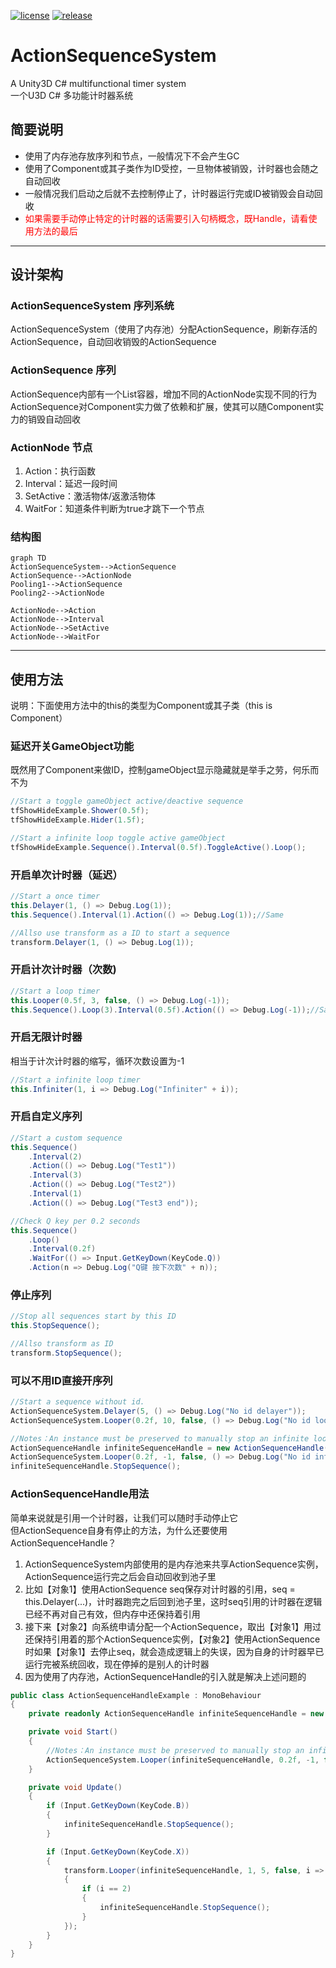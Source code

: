 [![license](http://img.shields.io/badge/license-MIT-blue.svg)](https://github.com/karsion/ActionSequenceSystem/master/LICENSE.TXT)
[![release](https://img.shields.io/badge/release-v1.0.2-blue.svg)](https://github.com/karsion/ActionSequenceSystem/master/releases)

# ActionSequenceSystem
A Unity3D C# multifunctional timer system<br>
一个U3D C# 多功能计时器系统

## 简要说明 
- 使用了内存池存放序列和节点，一般情况下不会产生GC
- 使用了Component或其子类作为ID受控，一旦物体被销毁，计时器也会随之自动回收
- 一般情况我们启动之后就不去控制停止了，计时器运行完或ID被销毁会自动回收
- <font color=red>如果需要手动停止特定的计时器的话需要引入句柄概念，既Handle，请看使用方法的最后</font>

---

## 设计架构 
### ActionSequenceSystem 序列系统
ActionSequenceSystem（使用了内存池）分配ActionSequence，刷新存活的ActionSequence，自动回收销毁的ActionSequence<br>
### ActionSequence 序列
ActionSequence内部有一个List<ActionNode>容器，增加不同的ActionNode实现不同的行为<br>
ActionSequence对Component实力做了依赖和扩展，使其可以随Component实力的销毁自动回收

### ActionNode 节点
1. Action：执行函数
2. Interval：延迟一段时间
3. SetActive：激活物体/返激活物体
4. WaitFor：知道条件判断为true才跳下一个节点

### 结构图
```
graph TD
ActionSequenceSystem-->ActionSequence
ActionSequence-->ActionNode
Pooling1-->ActionSequence
Pooling2-->ActionNode

ActionNode-->Action
ActionNode-->Interval
ActionNode-->SetActive
ActionNode-->WaitFor
```

---

## 使用方法
说明：下面使用方法中的this的类型为Component或其子类（this is Component）
### 延迟开关GameObject功能
既然用了Component来做ID，控制gameObject显示隐藏就是举手之劳，何乐而不为
``` csharp
//Start a toggle gameObject active/deactive sequence
tfShowHideExample.Shower(0.5f);
tfShowHideExample.Hider(1.5f);

//Start a infinite loop toggle active gameObject
tfShowHideExample.Sequence().Interval(0.5f).ToggleActive().Loop();
```

### 开启单次计时器（延迟）
``` csharp
//Start a once timer
this.Delayer(1, () => Debug.Log(1));
this.Sequence().Interval(1).Action(() => Debug.Log(1));//Same

//Allso use transform as a ID to start a sequence
transform.Delayer(1, () => Debug.Log(1));
```

### 开启计次计时器（次数)
``` csharp
//Start a loop timer
this.Looper(0.5f, 3, false, () => Debug.Log(-1));
this.Sequence().Loop(3).Interval(0.5f).Action(() => Debug.Log(-1));//Same
```

### 开启无限计时器
相当于计次计时器的缩写，循环次数设置为-1
``` csharp
//Start a infinite loop timer
this.Infiniter(1, i => Debug.Log("Infiniter" + i));
```

### 开启自定义序列
``` csharp
//Start a custom sequence
this.Sequence()
    .Interval(2)
    .Action(() => Debug.Log("Test1"))
    .Interval(3)
    .Action(() => Debug.Log("Test2"))
    .Interval(1)
    .Action(() => Debug.Log("Test3 end"));

//Check Q key per 0.2 seconds
this.Sequence()
    .Loop()
    .Interval(0.2f)
    .WaitFor(() => Input.GetKeyDown(KeyCode.Q))
    .Action(n => Debug.Log("Q键 按下次数" + n));
```

### 停止序列
``` csharp
//Stop all sequences start by this ID
this.StopSequence();

//Allso transform as ID
transform.StopSequence();
```

### 可以不用ID直接开序列
``` csharp
//Start a sequence without id.
ActionSequenceSystem.Delayer(5, () => Debug.Log("No id delayer"));
ActionSequenceSystem.Looper(0.2f, 10, false, () => Debug.Log("No id looper"));

//Notes：An instance must be preserved to manually stop an infinite loop sequence.
ActionSequenceHandle infiniteSequenceHandle = new ActionSequenceHandle();
ActionSequenceSystem.Looper(0.2f, -1, false, () => Debug.Log("No id infinite looper")).SetHandle(infiniteSequenceHandle);
infiniteSequenceHandle.StopSequence();
```

### ActionSequenceHandle用法
简单来说就是引用一个计时器，让我们可以随时手动停止它<br>
但ActionSequence自身有停止的方法，为什么还要使用ActionSequenceHandle？
1. ActionSequenceSystem内部使用的是内存池来共享ActionSequence实例，ActionSequence运行完之后会自动回收到池子里
2. 比如【对象1】使用ActionSequence seq保存对计时器的引用，seq = this.Delayer(...)，计时器跑完之后回到池子里，这时seq引用的计时器在逻辑已经不再对自己有效，但内存中还保持着引用
3. 接下来【对象2】向系统申请分配一个ActionSequence，取出【对象1】用过还保持引用着的那个ActionSequence实例，【对象2】使用ActionSequence时如果【对象1】去停止seq，就会造成逻辑上的失误，因为自身的计时器早已运行完被系统回收，现在停掉的是别人的计时器
4. 因为使用了内存池，ActionSequenceHandle的引入就是解决上述问题的
``` csharp
public class ActionSequenceHandleExample : MonoBehaviour
{
    private readonly ActionSequenceHandle infiniteSequenceHandle = new ActionSequenceHandle();

    private void Start()
    {
        //Notes：An instance must be preserved to manually stop an infinite loop sequence.
        ActionSequenceSystem.Looper(infiniteSequenceHandle, 0.2f, -1, false, () => Debug.Log("No id infinite looper"));
    }

    private void Update()
    {
        if (Input.GetKeyDown(KeyCode.B))
        {
            infiniteSequenceHandle.StopSequence();
        }

        if (Input.GetKeyDown(KeyCode.X))
        {
            transform.Looper(infiniteSequenceHandle, 1, 5, false, i =>
            {
                if (i == 2)
                {
                    infiniteSequenceHandle.StopSequence();
                }
            });
        }
    }
}
```

